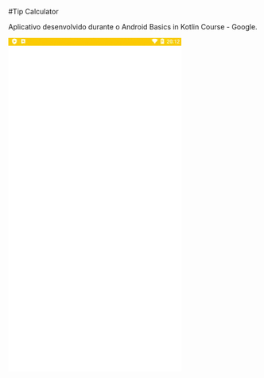 #Tip Calculator

Aplicativo desenvolvido durante o Android Basics in Kotlin Course - Google.

![](image/preview.gif)
